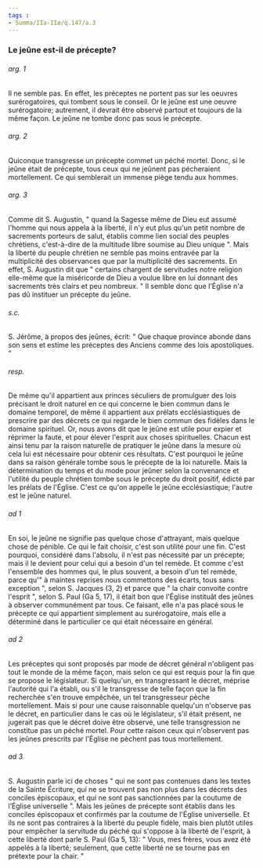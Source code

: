 ```yaml
---
tags : 
- Summa/IIa-IIæ/q.147/a.3
---
```


### Le jeûne est-il de précepte?

###### arg. 1
Il ne semble pas. En effet, les préceptes ne portent pas sur les oeuvres surérogatoires, qui tombent sous le conseil. Or le jeûne est une oeuvre surérogatoire; autrement, il devrait être observé partout et toujours de la même façon. Le jeûne ne tombe donc pas sous le précepte. 

###### arg. 2
Quiconque transgresse un précepte commet un péché mortel. Donc, si le jeûne était de précepte, tous ceux qui ne jeûnent pas pécheraient mortellement. Ce qui semblerait un immense piège tendu aux hommes. 

###### arg. 3
Comme dit S. Augustin, " quand la Sagesse même de Dieu eut assumé l'homme qui nous appela à la liberté, il n'y eut plus qu'un petit nombre de sacrements porteurs de salut, établis comme lien social des peuples chrétiens, c'est-à-dire de la multitude libre soumise au Dieu unique ". Mais la liberté du peuple chrétien ne semble pas moins entravée par la multiplicité des observances que par la multiplicité des sacrements. En effet, S. Augustin dit que " certains chargent de servitudes notre religion elle-même que la miséricorde de Dieu a voulue libre en lui donnant des sacrements très clairs et peu nombreux. " Il semble donc que l'Église n'a pas dû instituer un précepte du jeûne. 

###### s.c.
S. Jérôme, à propos des jeûnes, écrit: " Que chaque province abonde dans son sens et estime les préceptes des Anciens comme des lois apostoliques. " 

###### resp.
De même qu'il appartient aux princes séculiers de promulguer des lois précisant le droit naturel en ce qui concerne le bien commun dans le domaine temporel, de même il appartient aux prélats ecclésiastiques de prescrire par des décrets ce qui regarde le bien commun des fidèles dans le domaine spirituel. Or, nous avons dit que le jeûne est utile pour expier et réprimer la faute, et pour élever l'esprit aux choses spirituelles. Chacun est ainsi tenu par la raison naturelle de pratiquer le jeûne dans la mesure où cela lui est nécessaire pour obtenir ces résultats. C'est pourquoi le jeûne dans sa raison générale tombe sous le précepte de la loi naturelle. Mais la détermination du temps et du mode pour jeûner selon la convenance et l'utilité du peuple chrétien tombe sous le précepte du droit positif, édicté par les prélats de l'Église. C'est ce qu'on appelle le jeûne ecclésiastique; l'autre est le jeûne naturel. 

###### ad 1
En soi, le jeûne ne signifie pas quelque chose d'attrayant, mais quelque chose de pénible. Ce qui le fait choisir, c'est son utilité pour une fin. C'est pourquoi, considéré dans l'absolu, il n'est pas nécessité par un précepte; mais il le devient pour celui qui a besoin d'un tel remède. Et comme c'est l'ensemble des hommes qui, le plus souvent, a besoin d'un tel remède, parce qu'" à maintes reprises nous commettons des écarts, tous sans exception ", selon S. Jacques (3, 2) et parce que " la chair convoite contre l'esprit ", selon S. Paul (Ga 5, 17), il était bon que l'Église instituât des jeûnes à observer communément par tous. Ce faisant, elle n'a pas placé sous le précepte ce qui appartient simplement au surérogatoire, mais elle a déterminé dans le particulier ce qui était nécessaire en général. 

###### ad 2
Les préceptes qui sont proposés par mode de décret général n'obligent pas tout le monde de la même façon, mais selon ce qui est requis pour la fin que se propose le législateur. Si quelqu'un, en transgressant le décret, méprise l'autorité qui l'a établi, ou s'il le transgresse de telle façon que la fin recherchée s'en trouve empêchée, un tel transgresseur pèche mortellement. Mais si pour une cause raisonnable quelqu'un n'observe pas le décret, en particulier dans le cas où le législateur, s'il était présent, ne jugerait pas que le décret doive être observé, une telle transgression ne constitue pas un péché mortel. Pour cette raison ceux qui n'observent pas les jeûnes prescrits par l'Église ne pèchent pas tous mortellement. 

###### ad 3
S. Augustin parle ici de choses " qui ne sont pas contenues dans les textes de la Sainte Écriture, qui ne se trouvent pas non plus dans les décrets des conciles épiscopaux, et qui ne sont pas sanctionnées par la coutume de l’Église universelle ". Mais les jeûnes de précepte sont établis dans les conciles épiscopaux et confirmés par la coutume de l'Église universelle. Et ils ne sont pas contraires à la liberté du peuple fidèle, mais bien plutôt utiles pour empêcher la servitude du péché qui s'oppose à la liberté de l'esprit, à cette liberté dont parle S. Paul (Ga 5, 13): " Vous, mes frères, vous avez été appelés à la liberté; seulement, que cette liberté ne se tourne pas en prétexte pour la chair. " 

